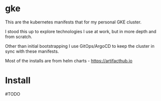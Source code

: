 gke
===
This are the kubernetes manifests that for my personal GKE cluster.

I stood this up to explore technologies I use at work, but in more depth and from scratch.

Other than initial bootstrapping I use GitOps/ArgoCD to keep the cluster in sync with these manifests.

Most of the installs are from helm charts - https://artifacthub.io

Install
=======
#TODO